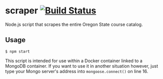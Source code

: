 # scraper [![Build Status](https://travis-ci.org/classmere/scraper.svg?branch=feature%2Forchestrate)](https://travis-ci.org/classmere/scraper)

Node.js script that scrapes the entire Oregon State course catalog.

## Usage
```$ npm start ```

This script is intended for use within a Docker container linked to a MongoDB container. If you want to use it in another situation however, just type your Mongo server's address into `mongoose.connect()` on line 16.
